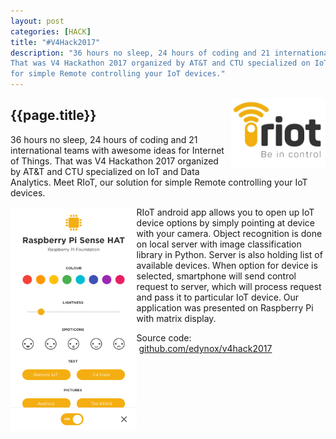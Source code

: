 ```yaml
---
layout: post
categories: [HACK]
title: "#V4Hack2017"
description: "36 hours no sleep, 24 hours of coding and 21 international teams with awesome ideas for Internet of Things.
That was V4 Hackathon 2017 organized by AT&T and CTU specialized on IoT and Data Analytics. Meet RIoT, our solution
for simple Remote controlling your IoT devices."
---
```


<img src="/res/riot.jpg" width="30%" align="right">

## {{page.title}}

36 hours no sleep, 24 hours of coding and 21 international teams with awesome ideas for Internet of Things.
That was V4 Hackathon 2017 organized by AT&T and CTU specialized on IoT and Data Analytics. Meet RIoT, our solution
for simple Remote controlling your IoT devices.

<img src="/res/rasp.png" width="40%" align="left">

RIoT android app allows you to open up IoT device options by simply pointing at device with your camera. 
Object recognition is done on local server with image classification library in Python.
Server is also holding list of available devices. When option for device is selected, smartphone will send control request 
to server, which will process request and pass it to particular IoT device. Our application was presented on Raspberry Pi with
matrix display.

Source code:  [github.com/edynox/v4hack2017](https://github.com/edynox/v4hack2017)

